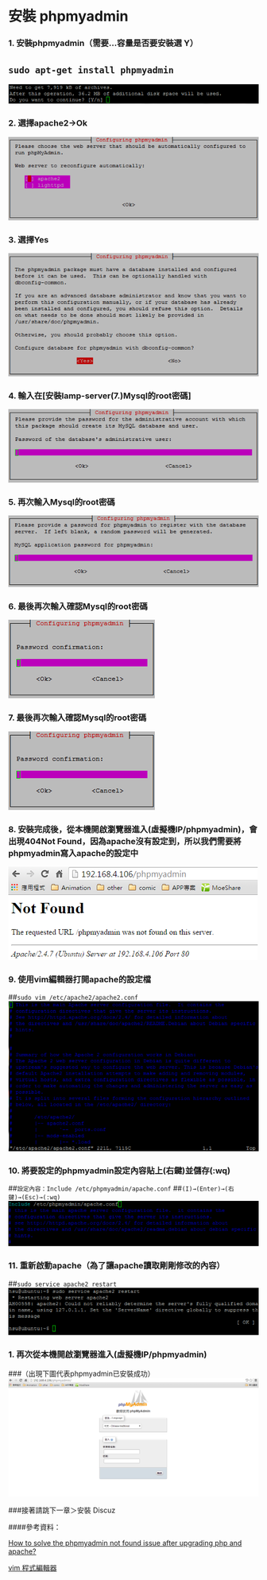 # **安裝 phpmyadmin**

### 1. 安裝phpmyadmin（需要…容量是否要安裝選 Y）
## ```sudo apt-get install phpmyadmin```
![](../img/inst_part2/part2_1.png)

### 2. 選擇apache2→Ok
![](../img/inst_part2/part2_2.png)

### 3. 選擇Yes
![](../img/inst_part2/part2_3.png)

### 4. 輸入在[安裝lamp-server(7.)Mysql的root密碼]
![](../img/inst_part2/part2_4.png)

### 5. 再次輸入Mysql的root密碼
![](../img/inst_part2/part2_5.png)

### 6. 最後再次輸入確認Mysql的root密碼
![](../img/inst_part2/part2_6.png)

### 7. 最後再次輸入確認Mysql的root密碼
![](../img/inst_part2/part2_6.png)

### 8. 安裝完成後，從本機開啟瀏覽器進入(虛擬機IP/phpmyadmin)，會出現404Not Found，因為apache沒有設定到，所以我們需要將phpmyadmin寫入apache的設定中
![](../img/inst_part2/part2_7.png)

### 9. 使用vim編輯器打開apache的設定檔
##```sudo vim /etc/apache2/apache2.conf```
![](../img/inst_part2/part2_8.png)

### 10. 將要設定的phpmyadmin設定內容貼上(右鍵)並儲存(:wq)
##```設定內容：Include /etc/phpmyadmin/apache.conf```
##```(I)→(Enter)→(右鍵)→(Esc)→(:wq)```
![](../img/inst_part2/part2_9.png)

### 11. 重新啟動apache（為了讓apache讀取剛剛修改的內容）
##```sudo service apache2 restart```
![](../img/inst_part2/part2_10.png)


### 1. 再次從本機開啟瀏覽器進入(虛擬機IP/phpmyadmin)
###（出現下圖代表phpmyadmin已安裝成功）
![](../img/inst_part2/part2_11.png)

###接著請跳下一章＞安裝 Discuz

####參考資料：

[How to solve the phpmyadmin not found issue after upgrading php and apache?](http://askubuntu.com/questions/387062/how-to-solve-the-phpmyadmin-not-found-issue-after-upgrading-php-and-apache)

[vim 程式編輯器](http://linux.vbird.org/linux_basic/0310vi.php)